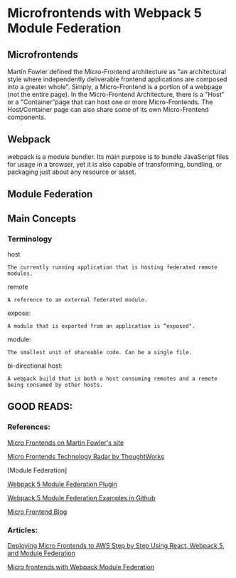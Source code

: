 # Microfrontends with Webpack 5 Module Federation

## Microfrontends
Martin Fowler defined the Micro-Frontend architecture as "an architectural style where independently deliverable frontend applications are composed into a greater whole". Simply, a Micro-Frontend is a portion of a webpage (not the entire page). In the Micro-Frontend Architecture, there is a "Host" or a "Container"page that can host one or more Micro-Frontends. The Host/Container page can also share some of its own Micro-Frontend components.

## Webpack
webpack is a module bundler. Its main purpose is to bundle JavaScript files for usage in a browser, yet it is also capable of transforming, bundling, or packaging just about any resource or asset.

## Module Federation

## Main Concepts

### Terminology

host

    The currently running application that is hosting federated remote modules.

remote

    A reference to an external federated module.

expose:

    A module that is exported from an application is “exposed".

module:

    The smallest unit of shareable code. Can be a single file.

bi-directional host:

    A webpack build that is both a host consuming remotes and a remote being consumed by other hosts.


## GOOD READS:

### References:

[Micro Frontends on Martin Fowler's site](https://martinfowler.com/articles/micro-frontends.html)

[Micro Frontends Technology Radar by ThoughtWorks](https://www.thoughtworks.com/pt/radar/techniques/micro-frontends)

[Module Federation]

[Webpack 5 Module Federation Plugin](https://webpack.js.org/concepts/module-federation/#modulefederationplugin-high-level)

[Webpack 5 Module Federation Examples in Github](https://github.com/module-federation/module-federation-examples/tree/master/self-healing)

[Micro Frontend Blog](https://microfrontends.info/microfrontends/)

### Articles:

[Deploying Micro Frontends to AWS Step by Step Using React, Webpack 5, and Module Federation](https://engineering.telia.no/blog/micro-frontends-with-webpack-module-federation)

[Micro frontends with Webpack Module Federation](https://medium.com/swlh/deploying-micro-frontends-to-aws-step-by-step-using-react-webpack-5-and-module-federation-3f97f6f1658c)
